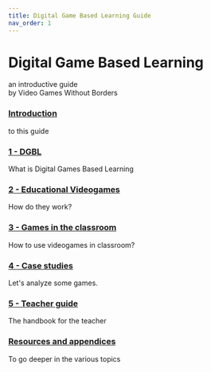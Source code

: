 ```yaml
---
title: Digital Game Based Learning Guide
nav_order: 1
---
```

# Digital Game Based Learning
an introductive guide  
by Video Games Without Borders

### [Introduction](01_introduction.md)
to this guide
### [1 - DGBL](10_dgbl.md)
What is Digital Games Based Learning
### [2 - Educational Videogames](20_educational_games.md)
How do they work?
### [3 - Games in the classroom](30_integrating_games.md)
How to use videogames in classroom?
### [4 - Case studies](40_case_studies.md)
Let's analyze some games.
### [5 - Teacher guide](50_setup.md)
The handbook for the teacher
### [Resources and appendices](100_resources.md)
To go deeper in the various topics
